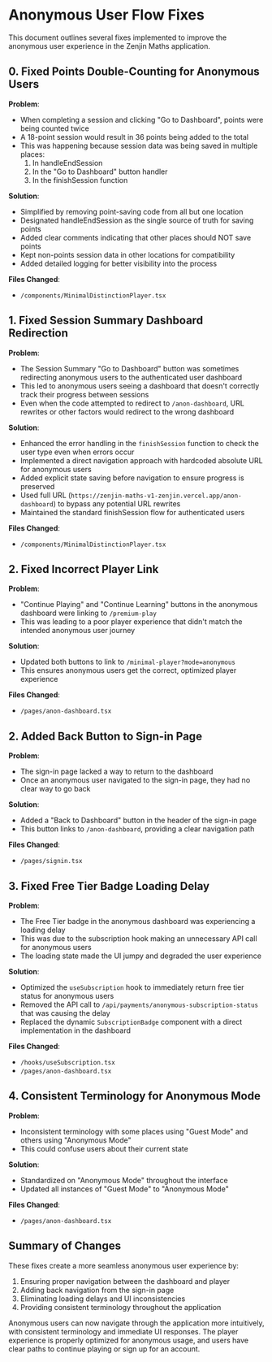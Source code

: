 # Anonymous User Flow Fixes

This document outlines several fixes implemented to improve the anonymous user experience in the Zenjin Maths application.

## 0. Fixed Points Double-Counting for Anonymous Users

**Problem**:
- When completing a session and clicking "Go to Dashboard", points were being counted twice
- A 18-point session would result in 36 points being added to the total
- This was happening because session data was being saved in multiple places:
  1. In handleEndSession
  2. In the "Go to Dashboard" button handler
  3. In the finishSession function

**Solution**:
- Simplified by removing point-saving code from all but one location
- Designated handleEndSession as the single source of truth for saving points
- Added clear comments indicating that other places should NOT save points
- Kept non-points session data in other locations for compatibility
- Added detailed logging for better visibility into the process

**Files Changed**:
- `/components/MinimalDistinctionPlayer.tsx`

## 1. Fixed Session Summary Dashboard Redirection

**Problem**:
- The Session Summary "Go to Dashboard" button was sometimes redirecting anonymous users to the authenticated user dashboard
- This led to anonymous users seeing a dashboard that doesn't correctly track their progress between sessions
- Even when the code attempted to redirect to `/anon-dashboard`, URL rewrites or other factors would redirect to the wrong dashboard

**Solution**:
- Enhanced the error handling in the `finishSession` function to check the user type even when errors occur
- Implemented a direct navigation approach with hardcoded absolute URL for anonymous users
- Added explicit state saving before navigation to ensure progress is preserved
- Used full URL (`https://zenjin-maths-v1-zenjin.vercel.app/anon-dashboard`) to bypass any potential URL rewrites
- Maintained the standard finishSession flow for authenticated users

**Files Changed**:
- `/components/MinimalDistinctionPlayer.tsx`

## 2. Fixed Incorrect Player Link

**Problem**: 
- "Continue Playing" and "Continue Learning" buttons in the anonymous dashboard were linking to `/premium-play`
- This was leading to a poor player experience that didn't match the intended anonymous user journey

**Solution**:
- Updated both buttons to link to `/minimal-player?mode=anonymous`
- This ensures anonymous users get the correct, optimized player experience

**Files Changed**:
- `/pages/anon-dashboard.tsx`

## 2. Added Back Button to Sign-in Page

**Problem**:
- The sign-in page lacked a way to return to the dashboard
- Once an anonymous user navigated to the sign-in page, they had no clear way to go back

**Solution**:
- Added a "Back to Dashboard" button in the header of the sign-in page
- This button links to `/anon-dashboard`, providing a clear navigation path

**Files Changed**:
- `/pages/signin.tsx`

## 3. Fixed Free Tier Badge Loading Delay

**Problem**:
- The Free Tier badge in the anonymous dashboard was experiencing a loading delay
- This was due to the subscription hook making an unnecessary API call for anonymous users
- The loading state made the UI jumpy and degraded the user experience

**Solution**:
- Optimized the `useSubscription` hook to immediately return free tier status for anonymous users
- Removed the API call to `/api/payments/anonymous-subscription-status` that was causing the delay
- Replaced the dynamic `SubscriptionBadge` component with a direct implementation in the dashboard

**Files Changed**:
- `/hooks/useSubscription.tsx`
- `/pages/anon-dashboard.tsx`

## 4. Consistent Terminology for Anonymous Mode

**Problem**:
- Inconsistent terminology with some places using "Guest Mode" and others using "Anonymous Mode"
- This could confuse users about their current state

**Solution**:
- Standardized on "Anonymous Mode" throughout the interface
- Updated all instances of "Guest Mode" to "Anonymous Mode"

**Files Changed**:
- `/pages/anon-dashboard.tsx`

## Summary of Changes

These fixes create a more seamless anonymous user experience by:

1. Ensuring proper navigation between the dashboard and player
2. Adding back navigation from the sign-in page
3. Eliminating loading delays and UI inconsistencies
4. Providing consistent terminology throughout the application

Anonymous users can now navigate through the application more intuitively, with consistent terminology and immediate UI responses. The player experience is properly optimized for anonymous usage, and users have clear paths to continue playing or sign up for an account.